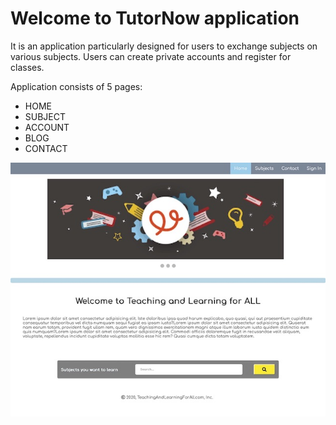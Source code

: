 # Welcome to TutorNow application

It is an application particularly designed for users to exchange subjects on various subjects. Users can create private accounts and register for classes. 

Application consists of 5 pages: 
+ HOME 
+ SUBJECT
+ ACCOUNT
+ BLOG
+ CONTACT 


![The home page features a navbar, image carousel slideshow and a search bar to filter subjects users are interested in](tutor/images/TutorNow1.jpg)
